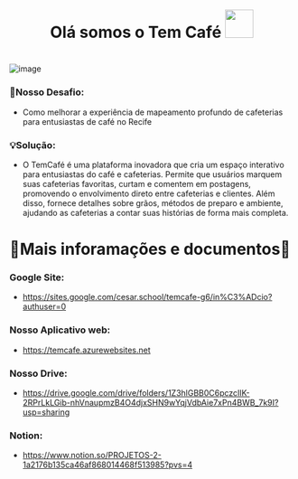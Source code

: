 <div align="center">
<h1>Olá somos o Tem Café <img src="https://github.com/FelipeNMorgado/Tem_cafe/assets/128396955/3d857cff-326e-4662-b5ac-9bdc9f65a857" width="50px" /><h1/> 

</div>


![image](https://github.com/FelipeNMorgado/Tem_cafe/assets/128396955/abd115eb-d4d2-4655-95a7-ae46a129191d)


### 🧱Nosso Desafio:
 + Como melhorar a experiência de mapeamento profundo de cafeterias para entusiastas de café no Recife

### 💡Solução:
 + O TemCafé é uma plataforma inovadora que cria um espaço interativo para entusiastas do café e cafeterias. Permite que usuários marquem suas cafeterias favoritas, curtam e comentem em postagens, promovendo o envolvimento direto entre cafeterias e clientes. Além disso, fornece detalhes sobre grãos, métodos de preparo e ambiente, ajudando as cafeterias a contar suas histórias de forma mais completa.

# 📖Mais inforamações e documentos📖

### Google Site:
 + https://sites.google.com/cesar.school/temcafe-g6/in%C3%ADcio?authuser=0
### Nosso Aplicativo web:
 + https://temcafe.azurewebsites.net
### Nosso Drive:
 + https://drive.google.com/drive/folders/1Z3hlGBB0C6pczcIlK-2RPrLkLGib-nhVnaupmzB4O4djxSHN9wYqjVdbAie7xPn4BWB_7k9I?usp=sharing
### Notion:
 + https://www.notion.so/PROJETOS-2-1a2176b135ca46af868014468f513985?pvs=4




 


